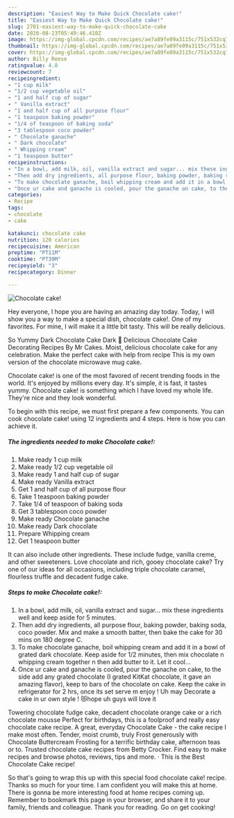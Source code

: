 ```yaml
---
description: "Easiest Way to Make Quick Chocolate cake!"
title: "Easiest Way to Make Quick Chocolate cake!"
slug: 2701-easiest-way-to-make-quick-chocolate-cake
date: 2020-08-23T05:49:46.410Z
image: https://img-global.cpcdn.com/recipes/ae7a89fe09a3115c/751x532cq70/chocolate-cake-recipe-main-photo.jpg
thumbnail: https://img-global.cpcdn.com/recipes/ae7a89fe09a3115c/751x532cq70/chocolate-cake-recipe-main-photo.jpg
cover: https://img-global.cpcdn.com/recipes/ae7a89fe09a3115c/751x532cq70/chocolate-cake-recipe-main-photo.jpg
author: Billy Reese
ratingvalue: 4.8
reviewcount: 7
recipeingredient:
- "1 cup milk"
- "1/2 cup vegetable oil"
- "1 and half cup of sugar"
- " Vanilla extract"
- "1 and half cup of all purpose flour"
- "1 teaspoon baking powder"
- "1/4 of teaspoon of baking soda"
- "3 tablespoon coco powder"
- " Chocolate ganache"
- " Dark chocolate"
- " Whipping cream"
- "1 teaspoon butter"
recipeinstructions:
- "In a bowl, add milk, oil, vanilla extract and sugar... mix these ingredients well and keep aside for 5 minutes."
- "Then add dry ingredients, all purpose flour, baking powder, baking soda, coco powder. Mix and make a smooth batter, then bake the cake for 30 mins on 180 degree C."
- "To make chocolate ganache, boil whipping cream and add it in a bowl of grated dark chocolate. Keep aside for 1/2 minutes, then mix chocolate n whipping cream together n then add butter to it. Let it cool..."
- "Once ur cake and ganache is cooled, pour the ganache on cake, to the side add any grated chocolate (I grated KitKat chocolate, it gave an amazing flavor), keep to bars of the chocolate on cake. Keep the cake in refrigerator for 2 hrs, once its set serve m enjoy ! Uh may Decorate a cake in ur own style ! 😻hope uh guys will love it"
categories:
- Recipe
tags:
- chocolate
- cake

katakunci: chocolate cake 
nutrition: 120 calories
recipecuisine: American
preptime: "PT11M"
cooktime: "PT39M"
recipeyield: "3"
recipecategory: Dinner

---
```



![Chocolate cake!](https://img-global.cpcdn.com/recipes/ae7a89fe09a3115c/751x532cq70/chocolate-cake-recipe-main-photo.jpg)

Hey everyone, I hope you are having an amazing day today. Today, I will show you a way to make a special dish, chocolate cake!. One of my favorites. For mine, I will make it a little bit tasty. This will be really delicious.

So Yummy Dark Chocolate Cake Dark 💖 Delicious Chocolate Cake Decorating Recipes By Mr Cakes. Moist, delicious chocolate cake for any celebration. Make the perfect cake with help from recipe This is my own version of the chocolate microwave mug cake.

Chocolate cake! is one of the most favored of recent trending foods in the world. It's enjoyed by millions every day. It's simple, it is fast, it tastes yummy. Chocolate cake! is something which I have loved my whole life. They're nice and they look wonderful.


To begin with this recipe, we must first prepare a few components. You can cook chocolate cake! using 12 ingredients and 4 steps. Here is how you can achieve it.

<!--inarticleads1-->

##### The ingredients needed to make Chocolate cake!:

1. Make ready 1 cup milk
1. Make ready 1/2 cup vegetable oil
1. Make ready 1 and half cup of sugar
1. Make ready  Vanilla extract
1. Get 1 and half cup of all purpose flour
1. Take 1 teaspoon baking powder
1. Take 1/4 of teaspoon of baking soda
1. Get 3 tablespoon coco powder
1. Make ready  Chocolate ganache
1. Make ready  Dark chocolate
1. Prepare  Whipping cream
1. Get 1 teaspoon butter


It can also include other ingredients. These include fudge, vanilla creme, and other sweeteners. Love chocolate and rich, gooey chocolate cake? Try one of our ideas for all occasions, including triple chocolate caramel, flourless truffle and decadent fudge cake. 

<!--inarticleads2-->

##### Steps to make Chocolate cake!:

1. In a bowl, add milk, oil, vanilla extract and sugar... mix these ingredients well and keep aside for 5 minutes.
1. Then add dry ingredients, all purpose flour, baking powder, baking soda, coco powder. Mix and make a smooth batter, then bake the cake for 30 mins on 180 degree C.
1. To make chocolate ganache, boil whipping cream and add it in a bowl of grated dark chocolate. Keep aside for 1/2 minutes, then mix chocolate n whipping cream together n then add butter to it. Let it cool...
1. Once ur cake and ganache is cooled, pour the ganache on cake, to the side add any grated chocolate (I grated KitKat chocolate, it gave an amazing flavor), keep to bars of the chocolate on cake. Keep the cake in refrigerator for 2 hrs, once its set serve m enjoy ! Uh may Decorate a cake in ur own style ! 😻hope uh guys will love it


Towering chocolate fudge cake, decadent chocolate orange cake or a rich chocolate mousse Perfect for birthdays, this is a foolproof and really easy chocolate cake recipe. A great, everyday Chocolate Cake - the cake recipe I make most often. Tender, moist crumb, truly Frost generously with Chocolate Buttercream Frosting for a terrific birthday cake, afternoon teas or to. Trusted chocolate cake recipes from Betty Crocker. Find easy to make recipes and browse photos, reviews, tips and more. · This is the Best Chocolate Cake recipe! 

So that's going to wrap this up with this special food chocolate cake! recipe. Thanks so much for your time. I am confident you will make this at home. There is gonna be more interesting food at home recipes coming up. Remember to bookmark this page in your browser, and share it to your family, friends and colleague. Thank you for reading. Go on get cooking!
